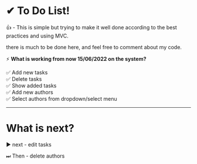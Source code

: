 # ✔ To Do List!

👍 - This is simple but trying to make it well done according to the best practices and using MVC.

there is much to be done here, and feel free to comment about my code.

⚡ <strong>What is working from now 15/06/2022 on the system?</strong>

✅ Add new tasks <br />
✅ Delete tasks <br />
✅ Show added tasks <br />
✅ Add new authors <br />
✅ Select authors from dropdown/select menu <br />

<hr>

# What is next?

▶ next - edit tasks

⏭ Then - delete authors
